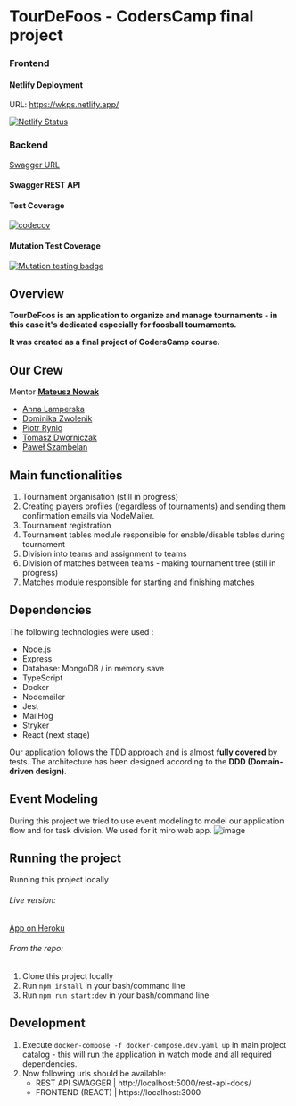 # TourDeFoos - CodersCamp final project


### Frontend

#### Netlify Deployment

URL: https://wkps.netlify.app/

[![Netlify Status](https://api.netlify.com/api/v1/badges/8b1e040a-66a9-4aa9-be7c-0c5e002105df/deploy-status)](https://app.netlify.com/sites/wkps/deploys)


### Backend

[Swagger URL](https://coderscamp2020-tablesoccer.herokuapp.com/rest-api-docs/)

#### Swagger REST API

#### Test Coverage
[![codecov](https://codecov.io/gh/nowakprojects/CodersCamp2020.Project.FullStack-Node-React.TableSoccerTournaments/branch/develop/graph/badge.svg?token=CZ2VUMUK29)](https://codecov.io/gh/nowakprojects/CodersCamp2020.Project.FullStack-Node-React.TableSoccerTournaments)

#### Mutation Test Coverage
[![Mutation testing badge](https://img.shields.io/endpoint?style=flat&url=https%3A%2F%2Fbadge-api.stryker-mutator.io%2Fgithub.com%2Fnowakprojects%2FCodersCamp2020.Project.FullStack-Node-React.TableSoccerTournaments%2Fdevelop)](https://dashboard.stryker-mutator.io/reports/github.com/nowakprojects/CodersCamp2020.Project.FullStack-Node-React.TableSoccerTournaments/develop)

## Overview

**TourDeFoos is an application to organize and manage tournaments - in this case it's dedicated especially for foosball tournaments.**

**It was created as a final project of CodersCamp course.**


## Our Crew

Mentor **[Mateusz Nowak](https://github.com/nowakprojects)**

- [Anna Lamperska](https://github.com/lamparina)
- [Dominika Zwolenik](https://github.com/DomiZet)
- [Piotr Rynio](https://github.com/PiotrWR)
- [Tomasz Dworniczak](https://github.com/tomdworniczak)
- [Paweł Szambelan](https://github.com/Szambelan)


## Main functionalities

1. Tournament organisation (still in progress)
2. Creating players profiles (regardless of tournaments) and sending them confirmation emails via NodeMailer.
3. Tournament registration
4. Tournament tables module responsible for enable/disable tables during tournament
5. Division into teams and assignment to teams
6. Division of matches between teams - making tournament tree (still in progress)
7. Matches module responsible for starting and finishing matches


## Dependencies

The following technologies were used :

- Node.js
- Express
- Database: MongoDB / in memory save
- TypeScript
- Docker
- Nodemailer
- Jest
- MailHog
- Stryker
- React (next stage)

Our application follows the TDD approach and is almost **fully covered** by tests. The architecture has been designed according to the **DDD (Domain-driven design)**.


## Event Modeling

During this project we tried to use event modeling to model our application flow and for task division. We used for it miro web app.
![image](https://user-images.githubusercontent.com/31566345/111337374-537e9680-8676-11eb-861e-b1b358bfc0ab.png)

## Running the project

Running this project locally

###### Live version:

[App on Heroku](https://coderscamp2020-tablesoccer.herokuapp.com/rest-api-docs/)

###### From the repo:

1. Clone this project locally
2. Run `npm install` in your bash/command line
3. Run `npm run start:dev` in your bash/command line

## Development
1. Execute `docker-compose -f docker-compose.dev.yaml up` in main project catalog -  this will run the application in watch mode and all required dependencies.
2. Now following urls should be available:
    - REST API SWAGGER  |   http://localhost:5000/rest-api-docs/
    - FRONTEND (REACT)  |   https://localhost:3000
